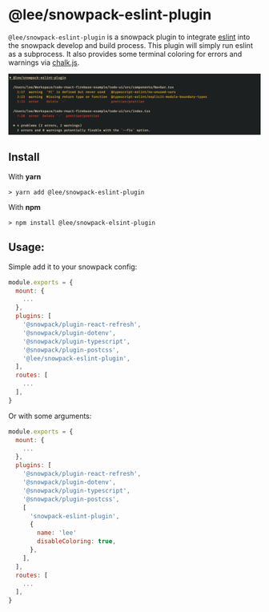 # @lee/snowpack-eslint-plugin

`@lee/snowpack-eslint-plugin` is a snowpack plugin to integrate [eslint](https://eslint.org/) into the snowpack develop
and build process. This plugin will simply run eslint as a subprocess. It also provides some terminal coloring for
errors and warnings via [chalk.js](https://github.com/chalk/chalk).

![eslint errors in the terminal](.README_images/eslint_in_terminal.png)

## Install

With **yarn**
```shell
> yarn add @lee/snowpack-eslint-plugin
```

With **npm**
```shell
> npm install @lee/snowpack-elsint-plugin
```

## Usage:

Simple add it to your snowpack config:

```js
module.exports = {
  mount: {
    ...
  },
  plugins: [
    '@snowpack/plugin-react-refresh',
    '@snowpack/plugin-dotenv',
    '@snowpack/plugin-typescript',
    '@snowpack/plugin-postcss',
    '@lee/snowpack-eslint-plugin',
  ],
  routes: [
    ...
  ],
}
```

Or with some arguments:

```js
module.exports = {
  mount: {
    ...
  },
  plugins: [
    '@snowpack/plugin-react-refresh',
    '@snowpack/plugin-dotenv',
    '@snowpack/plugin-typescript',
    '@snowpack/plugin-postcss',
    [
      'snowpack-eslint-plugin',
      {
        name: 'lee'
        disableColoring: true,
      },
    ],
  ],
  routes: [
    ...
  ],
}
```